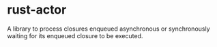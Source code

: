 # rust-actor
A library to process closures enqueued asynchronous or synchronously waiting for its enqueued closure to be executed.
